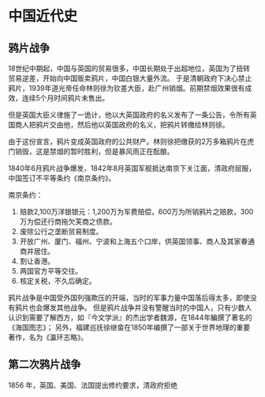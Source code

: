 
中国近代史
============================

鸦片战争
--------------------

18世纪中期起，中国与英国的贸易很多，中国长期处于出超地位，英国为了扭转贸易逆差，开始向中国贩卖鸦片，中国白银大量外流。
于是清朝政府下决心禁止鸦片，1939年道光帝任命林则徐为钦差大臣，赴广州销烟。前期禁烟效果很有成效，连续5个月时间鸦片未售出。

但是英国大臣义律施了一诡计，他以大英国政府的名义发布了一条公告，令所有英国商人把鸦片交由他，然后他以英国政府的名义，把鸦片转缴给林则徐。

由于这份宣言，鸦片变成英国政府的公共财产。林则徐把缴获的2万多箱鸦片在虎门销毁，这是禁烟的暂时胜利，但是暴风雨正在酝酿。

1840年6月鸦片战争爆发，1842年8月英国军舰抵达南京下关江面，清政府屈服，中国签订不平等条约《南京条约》。

南京条约：
1. 赔款2,100万洋银银元：1,200万为军费赔偿，600万为所销鸦片之赔款，300万为偿还行商拖欠芙商之债款。
2. 废除公行之垄断贸易制度。
3. 开放广州、厦门、福州、宁波和上海五个口岸，供英国领事、商人及其家眷通商并居住。
4. 割让香港。
5. 两国官方平等交往。
6. 核定关税，不久后确定。

鸦片战争是中国受外国列强欺压的开端，当时的军事力量中国落后得太多，即使没有鸦片也会爆发其他战争。
但是鸦片战争并没有警醒当时的中国人，只有少数人认识到需要了解西方，如『今文学派』的杰出学者魏源，在1844年鳊撰了著名的《海国图志》；
另外，福建巡抚徐继畲在1850年编撰了一部关于世界地理的重要著作，名为《瀛环志略》。

第二次鸦片战争
---------------------

1856 年，英国、美国、法国提出修约要求，清政府拒绝

